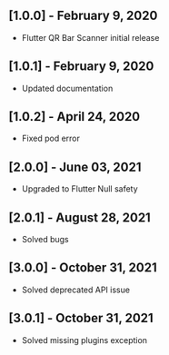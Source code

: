 ## [1.0.0] - February 9, 2020

* Flutter QR Bar Scanner initial release

## [1.0.1] - February 9, 2020

* Updated documentation

## [1.0.2] - April 24, 2020

* Fixed pod error

## [2.0.0] - June 03, 2021

* Upgraded to Flutter Null safety

## [2.0.1] - August 28, 2021

* Solved bugs

## [3.0.0] - October 31, 2021

* Solved deprecated API issue

## [3.0.1] - October 31, 2021

* Solved missing plugins exception